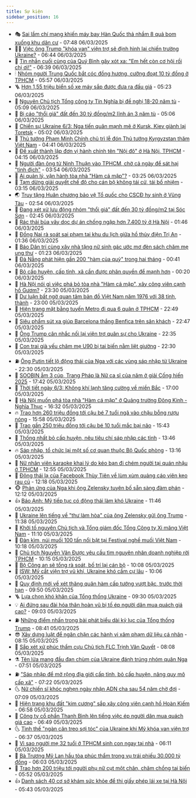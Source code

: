 ```yaml
---
title: Sự kiện
sidebar_position: 16
---
```


<!-- dantri-su-kien:START -->
- 🎭 [Sai lầm chí mạng khiến máy bay Hàn Quốc thả nhầm 8 quả bom xuống khu dân cư](https://dantri.com.vn/the-gioi/sai-lam-chi-mang-khien-may-bay-han-quoc-tha-nham-8-qua-bom-xuong-khu-dan-cu-20250306143925617.htm) - 07:48 06/03/2025
- 👨‍🏫 [Việc ông Trump &quot;khóa van&quot; viện trợ sẽ định hình lại chiến trường Ukraine?](https://dantri.com.vn/the-gioi/viec-ong-trump-khoa-van-vien-tro-se-dinh-hinh-lai-chien-truong-ukraine-20250306105810166.htm) - 06:44 06/03/2025
- 🌮 [Tin nhắn cuối cùng của Quý Bình gây xót xa: &quot;Em hết còn cơ hội rồi chị ơi!&quot;](https://dantri.com.vn/giai-tri/tin-nhan-cuoi-cung-cua-quy-binh-gay-xot-xa-em-het-con-co-hoi-roi-chi-oi-20250306132350351.htm) - 06:39 06/03/2025
- 🕯 [Nhóm người Trung Quốc bắt cóc đồng hương, cưỡng đoạt 10 tỷ đồng ở TPHCM](https://dantri.com.vn/phap-luat/nhom-nguoi-trung-quoc-bat-coc-dong-huong-cuong-doat-10-ty-dong-o-tphcm-20250306124708296.htm) - 05:57 06/03/2025
- 🪜 [Hơn 1,55 triệu biển số xe máy sắp được đưa ra đấu giá](https://dantri.com.vn/xa-hoi/hon-155-trieu-bien-so-xe-may-sap-duoc-dua-ra-dau-gia-20250306121127525.htm) - 05:23 06/03/2025
- 🐘 [Nguyên Chủ tịch Tổng công ty Tín Nghĩa bị đề nghị 18-20 năm tù](https://dantri.com.vn/phap-luat/nguyen-chu-tich-tong-cong-ty-tin-nghia-bi-de-nghi-18-20-nam-tu-20250306115021080.htm) - 05:09 06/03/2025
- 🤔 [Bị cáo &quot;thổi giá&quot; đất đến 30 tỷ đồng/m2 lĩnh án 3 năm tù](https://dantri.com.vn/phap-luat/bi-cao-thoi-gia-dat-den-30-ty-dongm2-linh-an-3-nam-tu-20250306115504556.htm) - 05:06 06/03/2025
- 🧠 [Chiến sự Ukraine 6/3: Nga tiến quân mạnh mẽ ở Kursk, Kiev giành lại Toretsk](https://dantri.com.vn/the-gioi/chien-su-ukraine-63-nga-tien-quan-manh-me-o-kursk-kiev-gianh-lai-toretsk-20250306115919143.htm) - 05:02 06/03/2025
- 📝 [Thủ tướng Phạm Minh Chính chủ trì lễ đón Thủ tướng Kyrgyzstan thăm Việt Nam](https://dantri.com.vn/xa-hoi/thu-tuong-pham-minh-chinh-chu-tri-le-don-thu-tuong-kyrgyzstan-tham-viet-nam-20250305223701171.htm) - 04:41 06/03/2025
- 🦏 [Đề xuất thành lập đơn vị hành chính tên &quot;Nội đô&quot; ở Hà Nội, TPHCM](https://dantri.com.vn/xa-hoi/de-xuat-thanh-lap-don-vi-hanh-chinh-ten-noi-do-o-ha-noi-tphcm-20250306105756967.htm) - 04:15 06/03/2025
- 🥰 [Người đàn ông từ Ninh Thuận vào TPHCM, chờ cả ngày để sát hại &quot;tình địch&quot;](https://dantri.com.vn/phap-luat/nguoi-dan-ong-tu-ninh-thuan-vao-tphcm-cho-ca-ngay-de-sat-hai-tinh-dich-20250306102343547.htm) - 03:54 06/03/2025
- 🤗 [Ai quản lý, vận hành tòa nhà &quot;Hàm cá mập&quot;?](https://dantri.com.vn/xa-hoi/ai-quan-ly-van-hanh-toa-nha-ham-ca-map-20250306100714412.htm) - 03:25 06/03/2025
- 🌈 [Tạm dừng giải quyết chế độ cho cán bộ không tái cử, tái bổ nhiệm](https://dantri.com.vn/noi-vu/tam-dung-giai-quyet-che-do-cho-can-bo-khong-tai-cu-tai-bo-nhiem-20250306100612556.htm) - 03:15 06/03/2025
- 🌏 [Truy tặng Huân chương bảo vệ Tổ quốc cho CSCĐ hy sinh ở Vũng Tàu](https://dantri.com.vn/xa-hoi/truy-tang-huan-chuong-bao-ve-to-quoc-cho-cscd-hy-sinh-o-vung-tau-20250306094053291.htm) - 02:54 06/03/2025
- 💄 [Đang xét xử lưu động nhóm &quot;thổi giá&quot; đất đến 30 tỷ đồng/m2 tại Sóc Sơn](https://dantri.com.vn/phap-luat/dang-xet-xu-luu-dong-nhom-thoi-gia-dat-den-30-ty-dongm2-tai-soc-son-20250305224739725.htm) - 02:45 06/03/2025
- 👺 [Rác thải bủa vây dọc dự án chống ngập hơn 7.400 tỷ ở Hà Nội](https://dantri.com.vn/xa-hoi/rac-thai-bua-vay-doc-du-an-chong-ngap-hon-7400-ty-o-ha-noi-20250306033315890.htm) - 01:46 06/03/2025
- 👹 [Đồng Nai rà soát sai phạm tại khu du lịch giữa hồ thủy điện Trị An](https://dantri.com.vn/xa-hoi/dong-nai-ra-soat-sai-pham-tai-khu-du-lich-giua-ho-thuy-dien-tri-an-20250306073903069.htm) - 01:36 06/03/2025
- 🌊 [Báo Dân trí cùng xây nhà tặng nữ sinh gác ước mơ đèn sách chăm mẹ ung thư](https://dantri.com.vn/tam-long-nhan-ai/bao-dan-tri-cung-xay-nha-tang-nu-sinh-gac-uoc-mo-den-sach-cham-me-ung-thu-20250305221001435.htm) - 01:23 06/03/2025
- 🤠 [Đà Nẵng phát hiện gần 200 &quot;hàm của quỷ&quot; trong hai tháng](https://dantri.com.vn/xa-hoi/da-nang-phat-hien-gan-200-ham-cua-quy-trong-hai-thang-20250305200819499.htm) - 00:41 06/03/2025
- 🎊 [Bỏ cấp huyện, cấp tỉnh, xã cần được phân quyền để mạnh hơn](https://dantri.com.vn/noi-vu/bo-cap-huyen-cap-tinh-xa-can-duoc-phan-quyen-de-manh-hon-20250305145833965.htm) - 00:20 06/03/2025
- 🐘 [Hà Nội nói gì việc phá bỏ tòa nhà &quot;Hàm cá mập&quot;, xây công viên cạnh hồ Gươm?](https://dantri.com.vn/xa-hoi/ha-noi-noi-gi-viec-pha-bo-toa-nha-ham-ca-map-xay-cong-vien-canh-ho-guom-20250306004301026.htm) - 23:30 05/03/2025
- 💂 [Dư luận bất ngờ quan tâm bản đồ Việt Nam năm 1976 với 38 tỉnh, thành](https://dantri.com.vn/xa-hoi/du-luan-bat-ngo-quan-tam-ban-do-viet-nam-nam-1976-voi-38-tinh-thanh-20250305212553789.htm) - 23:00 05/03/2025
- 👹 [Hiện trạng mặt bằng tuyến Metro đi qua 6 quận ở TPHCM](https://dantri.com.vn/xa-hoi/hien-trang-mat-bang-tuyen-metro-di-qua-6-quan-o-tphcm-20250305142528063.htm) - 22:49 05/03/2025
- 🦒 [Siêu phẩm sút xa giúp Barcelona thắng Benfica trên sân khách](https://dantri.com.vn/the-thao/sieu-pham-sut-xa-giup-barcelona-thang-benfica-tren-san-khach-20250306054713496.htm) - 22:47 05/03/2025
- 🗽 [Ông Trump cân nhắc nối lại viện trợ quân sự cho Ukraine](https://dantri.com.vn/the-gioi/ong-trump-can-nhac-noi-lai-vien-tro-quan-su-cho-ukraine-20250305235342510.htm) - 22:35 05/03/2025
- 💄 [Con trai già yếu chăm mẹ U90 bị tai biến nằm liệt giường](https://dantri.com.vn/tam-long-nhan-ai/con-trai-gia-yeu-cham-me-u90-bi-tai-bien-nam-liet-giuong-20250303174701224.htm) - 22:30 05/03/2025
- ⛽️ [Ông Putin tiết lộ động thái của Nga với các vùng sáp nhập từ Ukraine](https://dantri.com.vn/the-gioi/ong-putin-tiet-lo-dong-thai-cua-nga-voi-cac-vung-sap-nhap-tu-ukraine-20250306002252161.htm) - 22:30 05/03/2025
- 🥷 [SOOBIN ẵm 3 cúp, Trang Pháp là Nữ ca sĩ của năm ở giải Cống hiến 2025](https://dantri.com.vn/giai-tri/soobin-am-3-cup-trang-phap-la-nu-ca-si-cua-nam-o-giai-cong-hien-2025-20250306001036855.htm) - 17:42 05/03/2025
- 🤖 [Thời tiết ngày 6/3: Không khí lạnh tăng cường về miền Bắc](https://dantri.com.vn/xa-hoi/thoi-tiet-ngay-63-khong-khi-lanh-tang-cuong-ve-mien-bac-20250305184539036.htm) - 17:00 05/03/2025
- 🌊 [Hà Nội muốn phá tòa nhà &quot;Hàm cá mập&quot; ở Quảng trường Đông Kinh - Nghĩa Thục](https://dantri.com.vn/xa-hoi/ha-noi-muon-pha-toa-nha-ham-ca-map-o-quang-truong-dong-kinh-nghia-thuc-20250305233155731.htm) - 16:32 05/03/2025
- 🔥 [Trao hơn 260 triệu đồng tới cậu bé 7 tuổi ngã vào chậu bỗng rượu nóng](https://dantri.com.vn/tam-long-nhan-ai/trao-hon-260-trieu-dong-toi-cau-be-7-tuoi-nga-vao-chau-bong-ruou-nong-20250305190102980.htm) - 15:58 05/03/2025
- 🦏 [Trao gần 250 triệu đồng tới cậu bé 10 tuổi mắc bại não](https://dantri.com.vn/tam-long-nhan-ai/trao-gan-250-trieu-dong-toi-cau-be-10-tuoi-mac-bai-nao-20250305185011959.htm) - 15:43 05/03/2025
- 🐘 [Thống nhất bỏ cấp huyện, nêu tiêu chí sáp nhập các tỉnh](https://dantri.com.vn/xa-hoi/thong-nhat-bo-cap-huyen-neu-tieu-chi-sap-nhap-cac-tinh-20250305204128078.htm) - 13:46 05/03/2025
- 🔥 [Sáp nhập, tổ chức lại một số cơ quan thuộc Bộ Quốc phòng](https://dantri.com.vn/xa-hoi/sap-nhap-to-chuc-lai-mot-so-co-quan-thuoc-bo-quoc-phong-20250305201056967.htm) - 13:16 05/03/2025
- 💼 [Nữ nhân viên karaoke khai lý do kéo bạn đi chém người tại quán nhậu ở TPHCM](https://dantri.com.vn/phap-luat/nu-nhan-vien-karaoke-khai-ly-do-keo-ban-di-chem-nguoi-tai-quan-nhau-o-tphcm-20250305194447157.htm) - 12:55 05/03/2025
- 🚀 [Động thái lạ của Facebook Thùy Tiên về lùm xùm quảng cáo viên kẹo rau củ](https://dantri.com.vn/kinh-doanh/dong-thai-la-cua-facebook-thuy-tien-ve-lum-xum-quang-cao-vien-keo-rau-cu-20250305182034042.htm) - 12:18 05/03/2025
- 🐵 [Phản ứng của Nga khi ông Zelensky tuyên bố sẵn sàng đàm phán](https://dantri.com.vn/the-gioi/phan-ung-cua-nga-khi-ong-zelensky-tuyen-bo-san-sang-dam-phan-20250305183422871.htm) - 12:12 05/03/2025
- 👍 [Báo Anh: Mỹ tiếp tục có động thái làm khó Ukraine](https://dantri.com.vn/the-gioi/bao-anh-my-tiep-tuc-co-dong-thai-lam-kho-ukraine-20250305170422763.htm) - 11:46 05/03/2025
- 🚦 [Ukraine lên tiếng về &quot;thư làm hòa&quot; của ông Zelensky gửi ông Trump](https://dantri.com.vn/the-gioi/ukraine-len-tieng-ve-thu-lam-hoa-cua-ong-zelensky-gui-ong-trump-20250305174045280.htm) - 11:38 05/03/2025
- 🥸 [Khởi tố nguyên Chủ tịch và Tổng giám đốc Tổng Công ty Xi măng Việt Nam](https://dantri.com.vn/phap-luat/khoi-to-nguyen-chu-tich-va-tong-giam-doc-tong-cong-ty-xi-mang-viet-nam-20250305180107609.htm) - 11:10 05/03/2025
- 🥷 [Đàn kìm, núi muối 100 tấn nổi bật tại Festival nghề muối Việt Nam](https://dantri.com.vn/lao-dong-viec-lam/dan-kim-nui-muoi-100-tan-noi-bat-tai-festival-nghe-muoi-viet-nam-20250305143213265.htm) - 10:18 05/03/2025
- 🤡 [Chủ tịch Nguyễn Văn Được yêu cầu tìm nguyên nhân doanh nghiệp rời TPHCM](https://dantri.com.vn/xa-hoi/chu-tich-nguyen-van-duoc-yeu-cau-tim-nguyen-nhan-doanh-nghiep-roi-tphcm-20250305160356385.htm) - 10:15 05/03/2025
- 🥳 [Bộ Công an sẽ tổng rà soát, bố trí lại cán bộ](https://dantri.com.vn/xa-hoi/bo-cong-an-se-tong-ra-soat-bo-tri-lai-can-bo-20250305164811423.htm) - 10:08 05/03/2025
- 🤩 [ISW: Mỹ cắt viện trợ vũ khí, Ukraine khó cầm cự lâu](https://dantri.com.vn/the-gioi/isw-my-cat-vien-tro-vu-khi-ukraine-kho-cam-cu-lau-20250305154859823.htm) - 10:06 05/03/2025
- 🎡 [Quy định mới về xét thăng quân hàm cấp tướng vượt bậc, trước thời hạn](https://dantri.com.vn/xa-hoi/quy-dinh-moi-ve-xet-thang-quan-ham-cap-tuong-vuot-bac-truoc-thoi-han-20250305164204338.htm) - 09:50 05/03/2025
- 🪜 [Lựa chọn khó khăn của Tổng thống Ukraine](https://dantri.com.vn/the-gioi/lua-chon-kho-khan-cua-tong-thong-ukraine-20250305151410583.htm) - 09:30 05/03/2025
- 💡 [Ai đứng sau đài hóa thân hoàn vũ bị tố ép người dân mua quách giá cao?](https://dantri.com.vn/kinh-doanh/ai-dung-sau-dai-hoa-than-hoan-vu-bi-to-ep-nguoi-dan-mua-quach-gia-cao-20250305135400732.htm) - 09:03 05/03/2025
- ⛽️ [Những điểm nhấn trong bài phát biểu dài kỷ lục của Tổng thống Trump](https://dantri.com.vn/the-gioi/nhung-diem-nhan-trong-bai-phat-bieu-dai-ky-luc-cua-tong-thong-trump-20250305145453149.htm) - 08:41 05/03/2025
- 😎 [Xây dựng luật để ngăn chặn các hành vi xâm phạm dữ liệu cá nhân](https://dantri.com.vn/xa-hoi/xay-dung-luat-de-ngan-chan-cac-hanh-vi-xam-pham-du-lieu-ca-nhan-20250305145513572.htm) - 08:15 05/03/2025
- 🗽 [Sắp xét xử phúc thẩm cựu Chủ tịch FLC Trịnh Văn Quyết](https://dantri.com.vn/phap-luat/sap-xet-xu-phuc-tham-cuu-chu-tich-flc-trinh-van-quyet-20250305144230056.htm) - 08:08 05/03/2025
- ⚗️ [Tên lửa mang đầu đạn chùm của Ukraine đánh trúng nhóm quân Nga](https://dantri.com.vn/the-gioi/ten-lua-mang-dau-dan-chum-cua-ukraine-danh-trung-nhom-quan-nga-20250305143153604.htm) - 07:51 05/03/2025
- ⛽️ [&quot;Sáp nhập để mở rộng địa giới cấp tỉnh, bỏ cấp huyện, nâng quy mô cấp xã&quot;](https://dantri.com.vn/xa-hoi/sap-nhap-de-mo-rong-dia-gioi-cap-tinh-bo-cap-huyen-nang-quy-mo-cap-xa-20250305131533725.htm) - 07:22 05/03/2025
- 🌜 [Nữ chiến sĩ khóc nghẹn ngày nhận ADN cha sau 54 năm chờ đợi](https://dantri.com.vn/lao-dong-viec-lam/nu-chien-si-khoc-nghen-ngay-nhan-adn-cha-sau-54-nam-cho-doi-20250305134918279.htm) - 07:09 05/03/2025
- 🦩 [Hiện trạng khu đất &quot;kim cương&quot; sắp xây công viên cạnh hồ Hoàn Kiếm](https://dantri.com.vn/xa-hoi/hien-trang-khu-dat-kim-cuong-sap-xay-cong-vien-canh-ho-hoan-kiem-20250305132238936.htm) - 06:58 05/03/2025
- 🦒 [Công ty cổ phần Thanh Bình lên tiếng việc ép người dân mua quách giá cao](https://dantri.com.vn/xa-hoi/cong-ty-co-phan-thanh-binh-len-tieng-viec-ep-nguoi-dan-mua-quach-gia-cao-20250305114611942.htm) - 06:49 05/03/2025
- 🌜 [Tình thế &quot;ngàn cân treo sợi tóc&quot; của Ukraine khi Mỹ khóa van viện trợ](https://dantri.com.vn/the-gioi/tinh-the-ngan-can-treo-soi-toc-cua-ukraine-khi-my-khoa-van-vien-tro-20250305131640456.htm) - 06:37 05/03/2025
- 🐎 [Vì sao người mẹ 32 tuổi ở TPHCM sinh con ngay tại nhà](https://dantri.com.vn/suc-khoe/vi-sao-nguoi-me-32-tuoi-o-tphcm-sinh-con-ngay-tai-nha-20250305125623477.htm) - 06:11 05/03/2025
- 🌋 [Bà Trương Mỹ Lan hầu tòa phúc thẩm trong vụ trái phiếu 30.000 tỷ đồng](https://dantri.com.vn/phap-luat/ba-truong-my-lan-hau-toa-phuc-tham-trong-vu-trai-phieu-30000-ty-dong-20250305124637377.htm) - 06:03 05/03/2025
- 🧰 [Trao hơn 200 triệu tới người phụ nữ cụt một chân, chăm chồng tai biến](https://dantri.com.vn/tam-long-nhan-ai/trao-hon-200-trieu-toi-nguoi-phu-nu-cut-mot-chan-cham-chong-tai-bien-20250305114346725.htm) - 05:52 05/03/2025
- 👍 [Danh sách 40 cơ sở khám sức khỏe để thi giấy phép lái xe tại Hà Nội](https://dantri.com.vn/xa-hoi/danh-sach-40-co-so-kham-suc-khoe-de-thi-giay-phep-lai-xe-tai-ha-noi-20250305123255733.htm) - 05:43 05/03/2025<!-- dantri-su-kien:END -->
